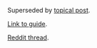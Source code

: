 <!--
.. title: Tossboy's Beginner Early Game PvZ Guide (superseded)
.. slug: tossboys-beginner-pvz-guide-part-1-early-game
.. date: 2019-03-14 08:13:00 UTC
.. tags: pvz, early game, beginner, article
.. category: Guides
.. link: https://docs.google.com/document/d/19nuWZRJXUW9VIffsNL_rvJqfNsky-HoXrUTPfAlKejE/edit
.. description: An Agent of Efficiency, match-up guide to Protoss vs Zerg (early game edition)
.. type: text
.. author: tossboy
-->

Superseded by [topical post](posts/pvz-early-game-survival).

[Link to guide](https://docs.google.com/document/d/19nuWZRJXUW9VIffsNL_rvJqfNsky-HoXrUTPfAlKejE/edit).

[Reddit thread](https://old.reddit.com/r/allthingsprotoss/comments/b10mmu/an_agent_of_efficiency_matchup_guide_to_protoss/).

